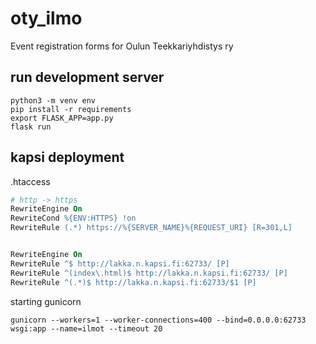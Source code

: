 # oty_ilmo
Event registration forms for Oulun Teekkariyhdistys ry

## run development server
```shell
python3 -m venv env
pip install -r requirements
export FLASK_APP=app.py
flask run
```

## kapsi deployment

.htaccess
```apache
# http -> https
RewriteEngine On
RewriteCond %{ENV:HTTPS} !on
RewriteRule (.*) https://%{SERVER_NAME}%{REQUEST_URI} [R=301,L]


RewriteEngine On
RewriteRule ^$ http://lakka.n.kapsi.fi:62733/ [P]
RewriteRule ^(index\.html)$ http://lakka.n.kapsi.fi:62733/ [P]
RewriteRule ^(.*)$ http://lakka.n.kapsi.fi:62733/$1 [P]
```
starting gunicorn
```shell
gunicorn --workers=1 --worker-connections=400 --bind=0.0.0.0:62733 wsgi:app --name=ilmot --timeout 20
```
